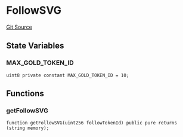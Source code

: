 # FollowSVG
[Git Source](https://github.com/digiv3rse/core-contracts/blob/5454b58664fab805b6888a68ff40915d251f32f3/contracts/libraries/svgs/Follow/FollowSVG.sol)


## State Variables
### MAX_GOLD_TOKEN_ID

```solidity
uint8 private constant MAX_GOLD_TOKEN_ID = 10;
```


## Functions
### getFollowSVG


```solidity
function getFollowSVG(uint256 followTokenId) public pure returns (string memory);
```

